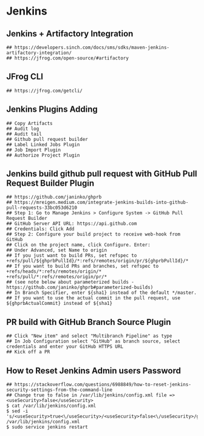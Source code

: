 Jenkins
=======

## Jenkins + Artifactory Integration

    ## https://developers.sinch.com/docs/sms/sdks/maven-jenkins-artifactory-integration/
    ## https://jfrog.com/open-source/#artifactory

## JFrog CLI

    ## https://jfrog.com/getcli/

## Jenkins Plugins Adding

    ## Copy Artifacts
    ## Audit log
    ## Audit tail
    ## Github pull request builder
    ## Label Linked Jobs Plugin
    ## Job Import Plugin
    ## Authorize Project Plugin

## Jenkins build github pull request with GitHub Pull Request Builder Plugin

    ## https://github.com/janinko/ghprb
    ## https://mreigen.medium.com/integrate-jenkins-builds-into-github-pull-requests-33bc053d6210
    ## Step 1: Go to Manage Jenkins > Configure System -> GitHub Pull Request Builder
    ## GitHub Server API URL: https://api.github.com
    ## Credentials: Click Add
    ## Step 2: Configure your build project to receive web-hook from GitHub
    ## Click on the project name, click Configure. Enter:
    ## Under Advanced, set Name to origin
    ## If you just want to build PRs, set refspec to +refs/pull/${ghprbPullId}/*:refs/remotes/origin/pr/${ghprbPullId}/*
    ## If you want to build PRs and branches, set refspec to +refs/heads/*:refs/remotes/origin/* +refs/pull/*:refs/remotes/origin/pr/*
    ## (see note below about parameterized builds - https://github.com/janinko/ghprb#parameterized-builds)
    ## In Branch Specifier, enter ${sha1} instead of the default */master.
    ## If you want to use the actual commit in the pull request, use ${ghprbActualCommit} instead of ${sha1}

## PR build with GitHub Branch Source Plugin

    ## Click "New item" and select "Multibranch Pipeline" as type
    ## In Job Configuration select "GitHub" as branch source, select credentials and enter your GitHub HTTPS URL
    ## Kick off a PR

## How to Reset Jenkins Admin users Password

    ## https://stackoverflow.com/questions/6988849/how-to-reset-jenkins-security-settings-from-the-command-line
    ## Change true to false in /var/lib/jenkins/config.xml file => <useSecurity>false</useSecurity>
    $ cat /var/lib/jenkins/config.xml
    $ sed -i 's/<useSecurity>true<\/useSecurity>/<useSecurity>false<\/useSecurity>/g' /var/lib/jenkins/config.xml
    $ sudo service jenkins restart
